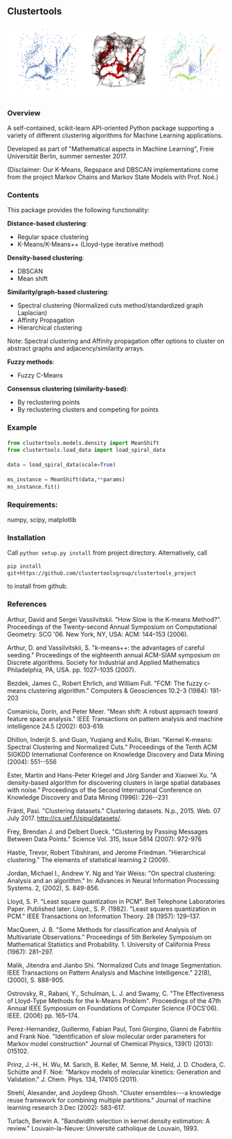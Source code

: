 ﻿
## Clustertools

![](https://raw.githubusercontent.com/clustertoolsgroup/clustertools_project/master/images/spectral_example.png)

### Overview

A self-contained, scikit-learn API-oriented Python package supporting a variety of different clustering algorithms for Machine Learning applications.

Developed as part of "Mathematical aspects in Machine Learning", Freie Universität Berlin, summer semester 2017.

(Disclaimer: Our K-Means, Regspace and DBSCAN implementations come from the project Markov Chains and Markov State Models with Prof. Noé.)


### Contents
This package provides the following functionality:

**Distance-based clustering**:

- Regular space clustering 
- K-Means/K-Means++ (Lloyd-type iterative method)

**Density-based clustering**:

- DBSCAN
- Mean shift

**Similarity/graph-based clustering**:

- Spectral clustering (Normalized cuts method/standardized graph Laplacian)
- Affinity Propagation
- Hierarchical clustering

Note: Spectral clustering and Affinity propagation offer options to cluster on abstract graphs and adjacency/similarity arrays.

**Fuzzy methods**:

- Fuzzy C-Means

**Consensus clustering (similarity-based)**:

- By reclustering points
- By reclustering clusters and competing for points

### Example

```python
from clustertools.models.density import MeanShift
from clustertools.load_data import load_spiral_data

data = load_spiral_data(scale=True)

ms_instance = MeanShift(data,**params)
ms_instance.fit()
```

### Requirements:
numpy, scipy, matplotlib

### Installation
Call
```python setup.py install```
from project directory. Alternatively, call
```
pip install git+https://github.com/clustertoolsgroup/clustertools_project
``` 
to install from github.

### References

Arthur, David and Sergei Vassilvitskii. "How Slow is the K-means Method?". Proceedings of the Twenty-second Annual Symposium on Computational Geometry. SCG '06. New York, NY, USA: ACM: 144–153 (2006).

Arthur, D. and Vassilvitskii, S. "k-means++: the advantages of careful seeding." Proceedings of the eighteenth annual ACM-SIAM symposium on Discrete algorithms. Society for Industrial and Applied Mathematics Philadelphia, PA, USA. pp. 1027–1035 (2007).

Bezdek, James C., Robert Ehrlich, and William Full. "FCM: The fuzzy c-means clustering algorithm." Computers \& Geosciences 10.2-3 (1984): 191-203

Comaniciu, Dorin, and Peter Meer. "Mean shift: A robust approach toward feature space analysis." IEEE Transactions on pattern analysis and machine intelligence 24.5 (2002): 603-619.

Dhillon, Inderjit S. and Guan, Yuqiang and Kulis, Brian.
"Kernel K-means: Spectral Clustering and Normalized Cuts."
Proceedings of the Tenth ACM SIGKDD International Conference on Knowledge Discovery and Data Mining (2004): 551--556

Ester, Martin and Hans-Peter Kriegel and Jörg Sander and Xiaowei Xu.
"A density-based algorithm for discovering clusters in large spatial databases with noise." Proceedings of the Second International Conference on Knowledge Discovery and Data Mining
(1996): 226--231
   
Fränti, Pasi. "Clustering datasets." Clustering datasets. N.p., 2015. Web. 07 July 2017. <http://cs.uef.fi/sipu/datasets/>.
   
Frey, Brendan J. and Delbert Dueck. "Clustering by Passing Messages Between Data Points."
Science Vol. 315, Issue 5814 (2007): 972-976

Hastie, Trevor, Robert Tibshirani, and Jerome Friedman. "Hierarchical clustering." The elements of statistical learning 2 (2009).

Jordan, Michael I., Andrew Y. Ng and Yair Weiss: "On spectral clustering: Analysis and an algorithm." In: Advances in Neural Information Processing Systems. 2, (2002), S. 849-856.

Lloyd, S. P. "Least square quantization in PCM". Bell Telephone Laboratories Paper. Published later: Lloyd., S. P. (1982). "Least squares quantization in PCM." IEEE Transactions on Information Theory. 28 (1957): 129–137.

MacQueen, J. B. "Some Methods for classification and Analysis of Multivariate Observations." Proceedings of 5th Berkeley Symposium on Mathematical Statistics and Probability. 1. University of California Press (1967): 281–297.

Malik, Jitendra and Jianbo Shi. "Normalized Cuts and Image Segmentation. IEEE Transactions on Pattern Analysis and Machine Intelligence." 22(8), (2000), S. 888-905.

Ostrovsky, R., Rabani, Y., Schulman, L. J. and Swamy, C. "The Effectiveness of Lloyd-Type Methods for the k-Means Problem". Proceedings of the 47th Annual IEEE Symposium on Foundations of Computer Science (FOCS'06). IEEE. (2006) pp. 165–174.

Perez-Hernandez, Guillermo, Fabian Paul, Toni Giorgino, Gianni de Fabritiis and Frank Noé.
"Identification of slow molecular order parameters for Markov model construction" Journal of Chemical Physics, 139(1) (2013): 015102. 

Prinz, J.-H., H. Wu, M. Sarich, B. Keller, M. Senne, M. Held, J. D. Chodera, C. Schütte and F. Noé: "Markov models of molecular kinetics: Generation and Validation." J. Chem. Phys. 134, 174105 (2011).

Strehl, Alexander, and Joydeep Ghosh. "Cluster ensembles---a knowledge reuse framework for combining multiple partitions." Journal of machine learning research 3.Dec (2002): 583-617.

Turlach, Berwin A. "Bandwidth selection in kernel density estimation: A review." Louvain-la-Neuve: Université catholique de Louvain, 1993.
